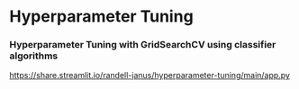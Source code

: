 # Hyperparameter Tuning
### Hyperparameter Tuning with GridSearchCV using classifier algorithms
https://share.streamlit.io/randell-janus/hyperparameter-tuning/main/app.py
